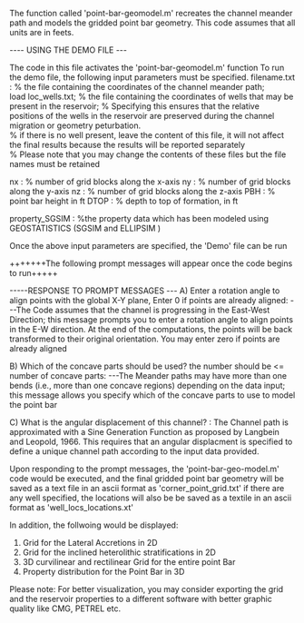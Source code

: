 

The function called 'point-bar-geomodel.m'  recreates the channel meander path and models the gridded point bar geometry.
This code  assumes that all units are in feets. 

 ---- USING THE DEMO FILE ---

The code in this file activates the 'point-bar-geomodel.m' function
To run the demo file, the following input parameters  must be specified. 
filename.txt    :       % the file containing the coordinates of the channel meander  path;   
load loc_wells.txt;     % the file containing the coordinates of wells that may be present in the reservoir; 
                        % Specifying this ensures that the relative positions  of the wells in the reservoir are preserved during the channel migration or geometry peturbation.  
                        % if there is no well present, leave the content of this file, it will not affect the final results because the results will be reported separately  
                        % Please note that you may change the contents of these files but the file names must be retained

nx             :        % number of grid blocks along the x-axis 
ny             :        % number of grid blocks along the y-axis 
nz             :        % number of grid blocks along the z-axis 
PBH            :        % point bar height in ft
DTOP           :        % depth to top of formation, in ft

property_SGSIM :        %the property data which has been modeled using GEOSTATISTICS (SGSIM and ELLIPSIM )

Once the above input parameters are specified, the 'Demo' file can be run

+++++++The following prompt messages will appear once the code begins to run+++++

-----RESPONSE TO PROMPT MESSAGES ---
A) Enter a rotation angle to align points with the global X-Y plane, Enter 0 if points are already aligned:
---The Code assumes that the channel is progressing in the East-West Direction; this message prompts you to enter 
a rotation angle to align points in the E-W direction. At the  end of the computations, the points will be back transformed
to their original orientation.  You may enter zero if points are already aligned


B) Which of the  concave parts should be used? the number should be <= number of concave parts: 
---The Meander paths may have more than one bends (i.e., more than one concave regions) depending on the data input; 
this message allows you specify which of the concave parts to use to model the point bar


C) What is the angular displacement of this channel? :
The Channel path is approximated with a Sine Generation Function as proposed by Langbein and Leopold, 1966.
This requires that an angular displacment is specified to define a unique channel path according to the input data provided.


Upon responding to the prompt messages, the 'point-bar-geo-model.m' code would be executed, and 
the final gridded point bar geometry will be saved  as a text file in an ascii format  as 'corner_point_grid.txt'
if there are any well specified, the locations will also be be saved as a textile in an ascii format as 'well_locs_locations.xt'

In addition, the follwoing would be displayed:
1) Grid for the Lateral Accretions in 2D
2) Grid for the inclined heterolithic stratifications  in 2D
3) 3D curvilinear and rectilinear Grid for the entire point Bar
4) Property distribution for the Point Bar in 3D




Please note:
For better visualization, you may consider exporting the grid and the reservoir properties to a different software with better graphic quality like CMG, PETREL etc.
